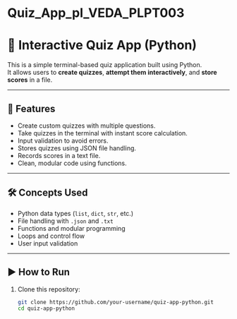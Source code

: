 # Quiz_App_pl_VEDA_PLPT003
# 🧠 Interactive Quiz App (Python)

This is a simple terminal-based quiz application built using Python.  
It allows users to **create quizzes**, **attempt them interactively**, and **store scores** in a file.

---

## 🚀 Features

- Create custom quizzes with multiple questions.
- Take quizzes in the terminal with instant score calculation.
- Input validation to avoid errors.
- Stores quizzes using JSON file handling.
- Records scores in a text file.
- Clean, modular code using functions.

---

## 🛠️ Concepts Used

- Python data types (`list`, `dict`, `str`, etc.)
- File handling with `.json` and `.txt`
- Functions and modular programming
- Loops and control flow
- User input validation

---

## ▶️ How to Run

1. Clone this repository:
   ```bash
   git clone https://github.com/your-username/quiz-app-python.git
   cd quiz-app-python


